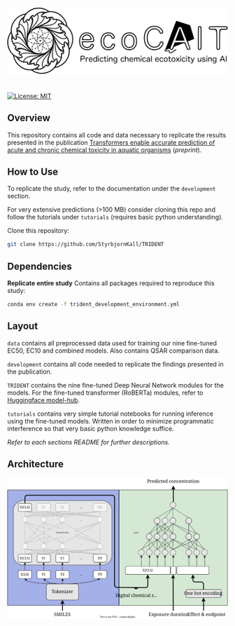 ![TRIDENT](trident-logo.svg)
# 
[![License: MIT](https://img.shields.io/badge/License-MIT-yellow.svg)](https://opensource.org/licenses/MIT)

## Overview
This repository contains all code and data necessary to replicate the results presented in the publication [Transformers enable accurate prediction of acute and chronic chemical toxicity in aquatic organisms](https://www.biorxiv.org/content/10.1101/2023.04.17.537138v1) (*preprint*).

## How to Use
To replicate the study, refer to the documentation under the `development` section.

For very extensive predictions (>100 MB) consider cloning this repo and follow the tutorials under `tutorials` (requires basic python understanding).

Clone this repository:
```bash 
git clone https://github.com/StyrbjornKall/TRIDENT
```

## Dependencies
**Replicate entire study**
Contains all packages required to reproduce this study:
```bash
conda env create -f trident_development_environment.yml
```

## Layout
`data` contains all preprocessed data used for training our nine fine-tuned EC50, EC10 and combined models. Also contains QSAR comparison data. 

`development` contains all code needed to replicate the findings presented in the publication.

`TRIDENT` contains the nine fine-tuned Deep Neural Network modules for the models. For the fine-tuned transformer (RoBERTa) modules, refer to [Huggingface model-hub](https://huggingface.co/StyrbjornKall).

`tutorials` contains very simple tutorial notebooks for running inference using the fine-tuned models. Written in order to minimize programmatic interference so that very basic python knowledge suffice. 

*Refer to each sections README for further descriptions.*

## Architecture
![TRIDENT model architecture](final_model.svg)
